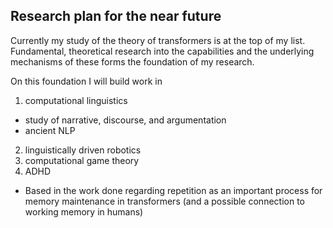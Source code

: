 ## Research plan for the near future


Currently my study of the theory of transformers is at the top of my list. Fundamental, theoretical research into the capabilities and the underlying mechanisms of these forms the foundation of my research.

On this foundation I will build work in 
1. computational linguistics
  - study of narrative, discourse, and argumentation  
  - ancient NLP
2. linguistically driven robotics
3. computational game theory
4. ADHD 
  - Based in the work done regarding repetition as an important process for memory maintenance in transformers (and a possible connection to working memory in humans)

